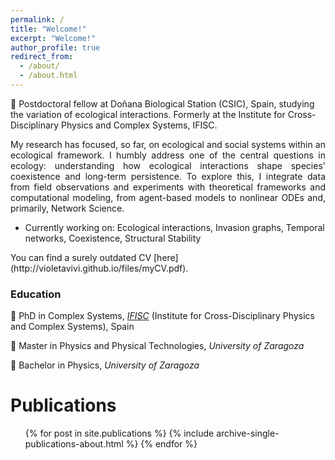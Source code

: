 ```yaml
---
permalink: /
title: "Welcome!"
excerpt: "Welcome!"
author_profile: true
redirect_from: 
  - /about/
  - /about.html
---
```


:wave: Postdoctoral fellow at Doñana Biological Station (CSIC), Spain, studying the variation of ecological interactions. Formerly at the Institute for Cross-Disciplinary Physics and Complex Systems, IFISC. 
<p style="text-align: justify"> 
My research has focused, so far, on ecological and social systems within an ecological framework. I humbly address one of the central questions in ecology: understanding how ecological interactions shape species' coexistence and long-term persistence. To explore this, I integrate data from field observations and experiments with theoretical frameworks and computational modeling, from agent-based models to nonlinear ODEs and, primarily, Network Science. 

  - Currently working on: Ecological interactions, Invasion graphs, Temporal networks, Coexistence, Structural Stability
 
 </p> 
You can find a surely outdated CV [here](http://violetavivi.github.io/files/myCV.pdf).


### Education
:hatched_chick: PhD in Complex Systems, [_IFISC_](https://ifisc.uib-csic.es/en/) (Institute for Cross-Disciplinary Physics and Complex Systems), Spain
      
:hatching_chick: Master in Physics and Physical Technologies, _University of Zaragoza_
      
:egg: Bachelor in Physics, _University of Zaragoza_


Publications
======
  <ul>{% for post in site.publications %}
    {% include archive-single-publications-about.html %}
  {% endfor %}</ul>
  
